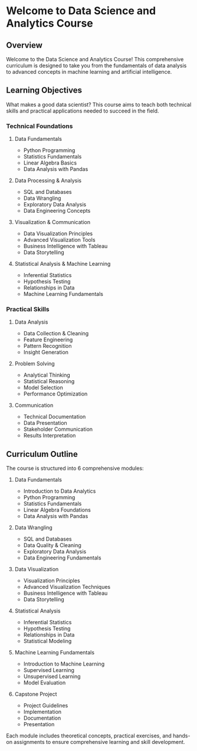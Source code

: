 # Welcome to Data Science and Analytics Course

## Overview

Welcome to the Data Science and Analytics Course! This comprehensive curriculum is designed to take you from the fundamentals of data analysis to advanced concepts in machine learning and artificial intelligence.

## Learning Objectives

What makes a good data scientist? This course aims to teach both technical skills and practical applications needed to succeed in the field.

### Technical Foundations

1. Data Fundamentals
   - Python Programming
   - Statistics Fundamentals
   - Linear Algebra Basics
   - Data Analysis with Pandas

2. Data Processing & Analysis
   - SQL and Databases
   - Data Wrangling
   - Exploratory Data Analysis
   - Data Engineering Concepts

3. Visualization & Communication
   - Data Visualization Principles
   - Advanced Visualization Tools
   - Business Intelligence with Tableau
   - Data Storytelling

4. Statistical Analysis & Machine Learning
   - Inferential Statistics
   - Hypothesis Testing
   - Relationships in Data
   - Machine Learning Fundamentals

### Practical Skills

1. Data Analysis
   - Data Collection & Cleaning
   - Feature Engineering
   - Pattern Recognition
   - Insight Generation

2. Problem Solving
   - Analytical Thinking
   - Statistical Reasoning
   - Model Selection
   - Performance Optimization

3. Communication
   - Technical Documentation
   - Data Presentation
   - Stakeholder Communication
   - Results Interpretation

## Curriculum Outline

The course is structured into 6 comprehensive modules:

1. Data Fundamentals
   - Introduction to Data Analytics
   - Python Programming
   - Statistics Fundamentals
   - Linear Algebra Foundations
   - Data Analysis with Pandas

2. Data Wrangling
   - SQL and Databases
   - Data Quality & Cleaning
   - Exploratory Data Analysis
   - Data Engineering Fundamentals

3. Data Visualization
   - Visualization Principles
   - Advanced Visualization Techniques
   - Business Intelligence with Tableau
   - Data Storytelling

4. Statistical Analysis
   - Inferential Statistics
   - Hypothesis Testing
   - Relationships in Data
   - Statistical Modeling

5. Machine Learning Fundamentals
   - Introduction to Machine Learning
   - Supervised Learning
   - Unsupervised Learning
   - Model Evaluation

6. Capstone Project
   - Project Guidelines
   - Implementation
   - Documentation
   - Presentation

Each module includes theoretical concepts, practical exercises, and hands-on assignments to ensure comprehensive learning and skill development.
